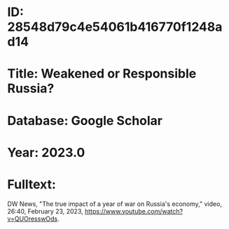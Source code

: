 # ID: 28548d79c4e54061b416770f1248ad14
# Title: Weakened or Responsible Russia?
# Database: Google Scholar
# Year: 2023.0
# Fulltext:
DW News, "The true impact of a year of war on Russia's economy," video, 26:40, February 23, 2023, https://www.youtube.com/watch?v=QUOresswOds.